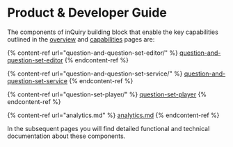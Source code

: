 # Product & Developer Guide

The components of inQuiry building block that enable the key capabilities outlined in the [overview](../../) and [capabilities](../capabilities.md) pages are:

{% content-ref url="question-and-question-set-editor/" %}
[question-and-question-set-editor](question-and-question-set-editor/)
{% endcontent-ref %}

{% content-ref url="question-and-question-set-service/" %}
[question-and-question-set-service](question-and-question-set-service/)
{% endcontent-ref %}

{% content-ref url="question-set-player/" %}
[question-set-player](question-set-player/)
{% endcontent-ref %}

{% content-ref url="analytics.md" %}
[analytics.md](analytics.md)
{% endcontent-ref %}

In the subsequent pages you will find detailed functional and technical documentation about these components.&#x20;
